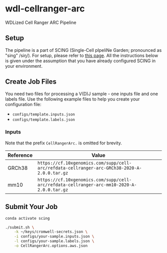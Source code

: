 # wdl-cellranger-arc

WDLized Cell Ranger ARC Pipeline

## Setup

The pipeline is a part of SCING (Single-Cell pIpeliNe Garden; pronounced as "sing" /siŋ/). For setup, please refer to [this page](https://github.com/hisplan/scing). All the instructions below is given under the assumption that you have already configured SCING in your environment.

## Create Job Files

You need two files for processing a V(D)J sample - one inputs file and one labels file. Use the following example files to help you create your configuration file:

- `configs/template.inputs.json`
- `configs/template.labels.json`

### Inputs

Note that the prefix `CellRangerArc.` is omitted for brevity.

Reference  | Value
---------- | ---------------------------------------------------------------------------------------------
GRCh38     | `https://cf.10xgenomics.com/supp/cell-arc/refdata-cellranger-arc-GRCh38-2020-A-2.0.0.tar.gz`
mm10       | `https://cf.10xgenomics.com/supp/cell-arc/refdata-cellranger-arc-mm10-2020-A-2.0.0.tar.gz`

## Submit Your Job

```bash
conda activate scing

./submit.sh \
    -k ~/keys/cromwell-secrets.json \
    -i configs/your-sample.inputs.json \
    -l configs/your-sample.labels.json \
    -o CellRangerArc.options.aws.json
```
